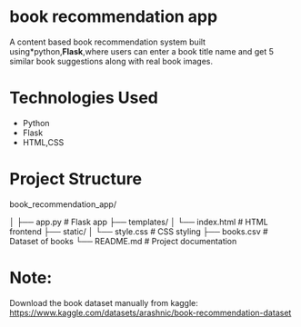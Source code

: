 # book recommendation app
A content based book recommendation system built using*python,**Flask**,where users can enter a book title name and get 5 similar book suggestions along with real book images.

# Technologies Used
* Python
* Flask
* HTML,CSS

# Project Structure
book_recommendation_app/

│
├── app.py                # Flask app
├── templates/
│   └── index.html        # HTML frontend
├── static/
│   └── style.css         # CSS styling
├── books.csv             # Dataset of books
└── README.md             # Project documentation

# Note:
Download the book dataset manually from kaggle:
https://www.kaggle.com/datasets/arashnic/book-recommendation-dataset 

